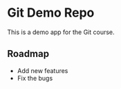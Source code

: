 # Git Demo Repo
This is a demo app for the Git course.


## Roadmap
* Add new features
* Fix the bugs